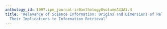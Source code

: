 ```yaml
---
anthology_id: 1997.ipm_journal-ir0anthology0volumeA33A3.4
title: 'Relevance of Science Information: Origins and Dimensions of Relevance and
  Their Implications to Information Retrieval'
---
```

